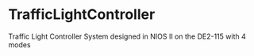 # TrafficLightController
Traffic Light Controller System designed in NIOS II on the DE2-115 with 4 modes
